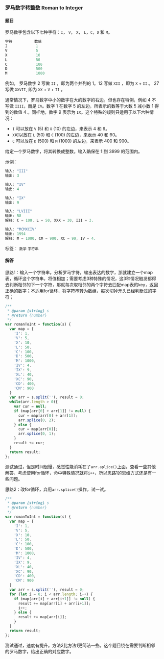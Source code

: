 ### 罗马数字转整数 Roman to Integer

#### 题目

罗马数字包含以下七种字符：`I`， `V`， `X`， `L`，`C`，`D` 和 `M`。 

```javascript
字符          数值
I             1
V             5
X             10
L             50
C             100
D             500
M             1000
```

例如， 罗马数字 2 写做 `II` ，即为两个并列的 1。12 写做 `XII` ，即为 `X` + `II` 。 27 写做  `XXVII`, 即为 `XX` + `V` + `II` 。

通常情况下，罗马数字中小的数字在大的数字的右边。但也存在特例，例如 4 不写做 `IIII`，而是 `IV`。数字 1 在数字 5 的左边，所表示的数等于大数 5 减小数 1 得到的数值 4 。同样地，数字 9 表示为 `IX`。这个特殊的规则只适用于以下六种情况：

- `I` 可以放在 `V` (5) 和 `X` (10) 的左边，来表示 4 和 9。
- `X`可以放在 `L` (50) 和 `C` (100) 的左边，来表示 40 和 90。  
- `C` 可以放在 `D` (500) 和 `M` (1000) 的左边，来表示 400 和 900。

给定一个罗马数字，将其转换成整数。输入确保在 1 到 3999 的范围内。 

示例：

```javascript
输入: "III"
输出: 3

输入: "IV"
输出: 4

输入: "IX"
输出: 9

输入: "LVIII"
输出: 58
解释: C = 100, L = 50, XXX = 30, III = 3.

输入: "MCMXCIV"
输出: 1994
解释: M = 1000, CM = 900, XC = 90, IV = 4.
```

标签： `数学` `字符串`

#### 解答

思路1：输入一个字符串，分析罗马字符，输出表达的数字，那就建立一个map表，循环这个字符串，将值相加；需要考虑3种特殊的情况，这3种情况触发都得去判断相邻的下一个字符，那就每次取相邻的两个字符去匹配map表的key，返回正确的数字；不适用for循环，将字符串转为数组，每次切掉开头已经判断过的字符；

```javascript
/**
 * @param {string} s
 * @return {number}
 */
var romanToInt = function(s) {
  var map = {
    'I': 1,
    'V': 5,
    'X': 10,
    'L': 50,
    'C': 100,
    'D': 500,
    'M': 1000,
    'IV': 4,
    'IX': 9,
    'XL': 40,
    'XC': 90,
    'CD': 400,
    'CM': 900
  }
  var arr = s.split(''), result = 0;
  while(arr.length > 0){
    var cur = null;
    if (map[arr[0] + arr[1]] != null) {
      cur = map[arr[0] + arr[1]];
      arr.splice(0, 2);
    } else {
      cur = map[arr[0]];
      arr.splice(0, 1);
    }
    result += cur;
  }
  return result;
};
```

测试通过，但是时间很慢，感觉性能消耗在了`arr.aplice()`上面，查看一些其他解答，考虑使用for循环，命中特殊情况就将`i++`，所以思路1的思维方式还是有一些问题。

思路2：改for循环，弃用`arr.splice()`操作，试一试。

```javascript
/**
 * @param {string} s
 * @return {number}
 */
var romanToInt = function(s) {
  var map = {
    'I': 1,
    'V': 5,
    'X': 10,
    'L': 50,
    'C': 100,
    'D': 500,
    'M': 1000,
    'IV': 4,
    'IX': 9,
    'XL': 40,
    'XC': 90,
    'CD': 400,
    'CM': 900
  }
  var arr = s.split(''), result = 0;
  for (let i = 0; i < arr.length; i++) {
    if (map[arr[i] + arr[i+1]] != null) {
      result += map[arr[i] + arr[i+1]];
      i++;
    } else {
      result += map[arr[i]];
    }
  }
  return result;
};
```

测试通过，速度有提升。方法2比方法1更简洁一些。这个题目绕在需要判断相邻的罗马数字，给出正确的对应数字。



























































